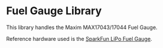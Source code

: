 # Fuel Gauge Library

This library handles the Maxim MAX17043/17044 Fuel Gauge.

Reference hardware used is the [SparkFun LiPo Fuel Gauge][SF1].

[SF1]: https://www.sparkfun.com/products/10617 "SparkFun LiPo Fuel Gauge TOL-10617"
